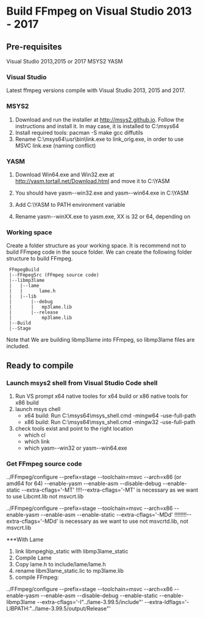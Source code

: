 # Build FFmpeg on Visual Studio 2013 - 2017

## Pre-requisites

Visual Studio 2013,2015 or 2017
MSYS2
YASM

### Visual Studio
Latest ffmpeg versions compile with Visual Studio 2013, 2015 and 2017. 

### MSYS2

1. Download and run the installer at http://msys2.github.io. Follow the instructions and install it. In may case, it is installed to C:\msys64
2. Install required tools: pacman -S make gcc diffutils
3. Rename C:\msys64\usr\bin\link.exe to link_orig.exe, in order to use MSVC link.exe (naming conflict)

### YASM

1. Download Win64.exe and Win32.exe at http://yasm.tortall.net/Download.html and move it to C:\YASM
2. You should have yasm-<version>-win32.exe and yasm-<version>-win64.exe in C:\YASM
3. Add C:\YASM to PATH environment variable

2. Rename yasm-<version>-winXX.exe to yasm.exe, XX is 32 or 64, depending on

### Working space
Create a folder structure as your working space. It is recommend not to build FFmpeg code in the souce folder. We can create the following folder structure to build FFmpeg. 

```
 FFmpegBuild
 |--FFmpegSrc (FFmpeg source code)
 |--libmp3lame
 |   |--lame
 |   |      lame.h  
 |   |--lib
 |       |--debug
 |       |   mp3lame.lib
 |       |--release
 |           mp3lame.lib
 |--Build 
 |--Stage
```
Note that We are building libmp3lame into FFmpeg, so libmp3lame files are included. 

## Ready to compile 

### Launch msys2 shell from Visual Studio Code shell
1. Run VS prompt 
   x64 native tooles for x64 build  or x86 native tools for x86 build
2. launch msys chell
    * x64 build:  Run C:\msys64\msys_shell.cmd -mingw64 -use-full-path  
    * x86 build:  Run C:\msys64\msys_shell.cmd -mingw32 -use-full-path  
3. check tools exist and point to the right location
    * which cl  
    * which link
    * which yasm-<version>-win32 or yasm-<version>-win64.exe
### Get FFmpeg source code
  

../FFmpeg/configure --prefix=stage --toolchain=msvc --arch=x86 (or amd64 for 64) --enable-yasm --enable-asm --disable-debug --enable-static --extra-cflags='-MT' !!!!--extra-cflags='-MT' is necessary as we want to use Libcmt.lib not msvcrt.lib

../FFmpeg/configure --prefix=stage --toolchain=msvc --arch=x86 --enable-yasm --enable-asm --enable-static --extra-cflags='-MDd'	!!!!!!!!--extra-cflags='-MDd' is necessary as we want to use not msvcrtd.lib, not msvcrt.lib


***With Lame
1. link libmpeghip_static with libmp3lame_static
2. Compile Lame
3. Copy lame.h to include/lame/lame.h
4. rename libm3lame_static.lic to mp3lame.lib
5. compile FFmpeg:

../FFmpeg/configure --prefix=stage --toolchain=msvc --arch=x86 --enable-yasm --enable-asm --disable-debug --enable-static --enable-libmp3lame --extra-cflags='-I"../lame-3.99.5/include"' --extra-ldflags='-LIBPATH:"../lame-3.99.5/output/Release"'
